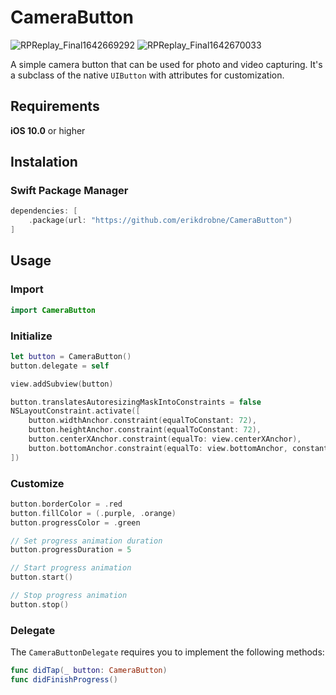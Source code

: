 # CameraButton

![RPReplay_Final1642669292](https://user-images.githubusercontent.com/15943419/150314796-160a77d0-2755-4222-bf40-b1d965f0a97e.GIF)
![RPReplay_Final1642670033](https://user-images.githubusercontent.com/15943419/150314815-8524644c-9f20-4b74-9afc-acb6871dc877.GIF)

A simple camera button that can be used for photo and video capturing. It's a subclass of the native `UIButton` with attributes for customization.

## Requirements

**iOS 10.0** or higher

## Instalation

### Swift Package Manager

```Swift
dependencies: [
    .package(url: "https://github.com/erikdrobne/CameraButton")
]
```

## Usage

### Import

```Swift
import CameraButton
```

### Initialize

```Swift
let button = CameraButton()
button.delegate = self

view.addSubview(button)

button.translatesAutoresizingMaskIntoConstraints = false
NSLayoutConstraint.activate([
    button.widthAnchor.constraint(equalToConstant: 72),
    button.heightAnchor.constraint(equalToConstant: 72),
    button.centerXAnchor.constraint(equalTo: view.centerXAnchor),
    button.bottomAnchor.constraint(equalTo: view.bottomAnchor, constant: -64)
])
```

### Customize

```Swift
button.borderColor = .red
button.fillColor = (.purple, .orange)
button.progressColor = .green

// Set progress animation duration
button.progressDuration = 5

// Start progress animation
button.start()

// Stop progress animation
button.stop()
```

### Delegate

The `CameraButtonDelegate` requires you to implement the following methods:

```Swift
func didTap(_ button: CameraButton)
func didFinishProgress()
```
